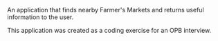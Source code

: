 An application that finds nearby Farmer's Markets and returns useful information
to the user.

This application was created as a coding exercise for an OPB interview.
